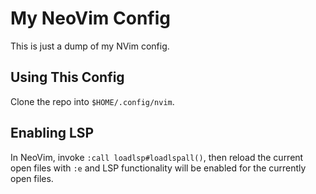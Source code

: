 # My NeoVim Config

This is just a dump of my NVim config.

## Using This Config

Clone the repo into `$HOME/.config/nvim`.

## Enabling LSP

In NeoVim, invoke `:call loadlsp#loadlspall()`, then reload the current open
files with `:e` and LSP functionality will be enabled for the currently open
files.
